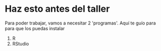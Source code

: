 # Haz esto antes del taller
Para poder trabajar, vamos a necesitar 2 'programas'. Aquí te guío para para que los puedas instalar

1. R
2. RStudio